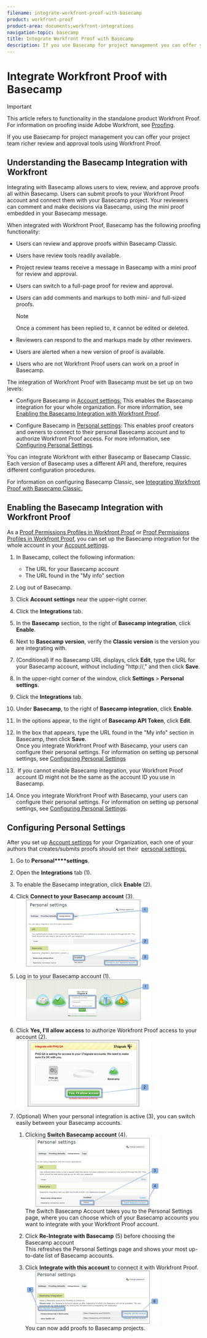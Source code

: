 ```yaml
---
filename: integrate-workfront-proof-with-basecamp
product: workfront-proof
product-area: documents;workfront-integrations
navigation-topic: basecamp
title: Integrate Workfront Proof with Basecamp
description: If you use Basecamp for project management you can offer your project team richer review and approval tools using Workfront Proof.
---
```


# Integrate Workfront Proof with Basecamp

>[!IMPORTANT]
>
>This article refers to functionality in the standalone product Workfront Proof. For information on proofing inside Adobe Workfront, see [Proofing](../../../review-and-approve-work/proofing/proofing.md).

If you use Basecamp for project management you can offer your project team richer review and approval tools using Workfront Proof.

## Understanding the Basecamp Integration with Workfront

Integrating with Basecamp allows users to view, review, and approve proofs all within Basecamp. Users can submit proofs to your Workfront Proof account and connect them with your Basecamp project. Your reviewers can&nbsp;comment and make decisions via Basecamp, using the mini proof embedded in your Basecamp message.

When integrated with Workfront Proof, Basecamp has the following proofing functionality:

* Users can review and approve proofs within Basecamp Classic.
* Users have review tools readily available.
* Project review teams receive a message in Basecamp with a mini proof for review and approval.
* Users can switch to a full-page proof for review and approval.
* Users can add comments and markups to both mini- and full-sized proofs.

  >[!NOTE]
  >
  >Once a comment has been replied to, it cannot be edited or deleted.

* Reviewers can respond to the and markups made by other reviewers.
* Users are alerted when a new version of proof is available.
* Users who are not Workfront Proof users can work on a proof in Basecamp.

The integration of Workfront Proof with Basecamp must be set up on two levels:

* Configure Basecamp in [Account settings:](https://support.workfront.com/hc/en-us/sections/115000912147-Account-settings)&nbsp;This enables the Basecamp integration for your whole organization. For more information, see [Enabling the Basecamp Integration with Workfront Proof](#enabling-the-basecamp-integration-with-workfront-proof).

* Configure Basecamp in [Personal settings](https://support.workfront.com/hc/en-us/sections/115000921168-Personal-settings): This enables proof creators and owners to connect to their personal Basecamp account and to authorize Workfront Proof access. For more information, see [Configuring Personal Settings](#configuring-personal-settings).

You can integrate Workfront with either Basecamp or Basecamp Classic. Each version of Basecamp uses a different API and, therefore, requires different configuration procedures.

For information on configuring Basecamp Classic, see [Integrating Workfront Proof with Basecamp Classic.](https://support.workfront.com/knowledge/articles/115004234707/en-us?brand_id=662728&return_to=%2Fhc%2Fen-us%2Farticles%2F115004234707)

## Enabling the Basecamp Integration with Workfront Proof

As a [Proof Permissions Profiles in Workfront Proof](../../../workfront-proof/wp-acct-admin/account-settings/proof-perm-profiles-in-wp.md) or [Proof Permissions Profiles in Workfront Proof](../../../workfront-proof/wp-acct-admin/account-settings/proof-perm-profiles-in-wp.md), you can set up the Basecamp integration for the whole account in your [Account settings](https://support.workfront.com/hc/en-us/sections/115000912147-Account-settings).

1. In Basecamp, collect the following information:

   * The URL for your Basecamp account
   * The URL found in the "My info" section

1. Log out of Basecamp.
1. Click **Account settings** near the upper-right corner.
1. Click the **Integrations** tab.
1. In the **Basecamp** section, to the right of **Basecamp integration**, click **Enable**.

1. Next to **Basecamp version**, verify the **Classic version** is the version you are integrating with.

1. (Conditional) If no Basecamp URL displays, click **Edit**, type the URL for your Basecamp account, without including "http://," and then click **Save**.

1. In the upper-right corner of the window, click **Settings** > **Personal settings**.

1. Click the **Integrations** tab.
1. Under **Basecamp**, to the right of **Basecamp integration**, click **Enable**.

1. In the options appear, to the right of **Basecamp API Token**, click **Edit**.

1. In the box that appears, type the URL found in the "My info" section in Basecamp, then click **Save**.  
   Once you integrate Workfront Proof with Basecamp, your users can configure their personal settings. For information on setting up personal settings, see [Configuring Personal Settings](#configuring-personal-settings)

1. &nbsp;If you cannot enable Basecamp integration, your Workfront Proof account ID might not be the same as the account ID you use in Basecamp.
1. Once you integrate Workfront Proof with Basecamp, your users can configure their personal settings. For information on setting up personal settings, see [Configuring Personal Settings](#configuring-personal-settings).

## Configuring Personal Settings

After you set up [Account settings](https://support.workfront.com/hc/en-us/sections/115000912147-Account-settings) for your Organization, each one of your authors that creates/submits proofs should set their&nbsp; [personal settings.](https://support.workfront.com/hc/en-us/sections/115000921168-Personal-settings)

1. Go to **Personal****settings**.

1. Open the **Integrations** tab&nbsp;(1).
1. To enable the Basecamp integration, click **Enable** (2).
1. Click **Connect to your Basecamp account** (3).  
   ![Basecamp_personal_settings-integration.png](assets/basecamp-personal-settings-integration-350x174.png)  

1. Log in to your Basecamp account (1).  
   ![Basecamp_login_page.png](assets/basecamp-login-page-350x107.png)

1. Click **Yes, I'll allow access** to authorize Workfront Proof access to your account (2).  
   ![Basecamp_authorization_page.png](assets/basecamp-authorization-page-350x173.png)

1. (Optional) When your personal integration is active (3), you can switch easily between your Basecamp accounts.

   1. Clicking **Switch Basecamp account** (4).  
      ![Basecamp_switching_accounts__1_.png](assets/basecamp-switching-accounts--1--350x179.png)  
      The Switch Basecamp Account takes you to the Personal Settings page, where you can choose which of your Basecamp accounts you want to integrate with your Workfront Proof account.
   
   1. Click **Re-Integrate with Basecamp** (5) before choosing the Basecamp account  
      This refreshes the Personal Settings page and shows your most up-to-date list of Basecamp accounts.
   
   1. Click **Integrate with this account** to connect it with Workfront Proof.  
      ![Basecamp_switching_accounts_2.png](assets/basecamp-switching-accounts-2-350x138.png)  
      You can now add proofs to Basecamp projects.

